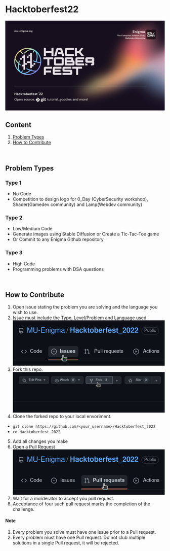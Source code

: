 # Hacktoberfest22
![HacktoberFestBanner](assets/banner.jpeg)

## Content
1. [Problem Types](#problem-types)
2. [How to Contribute](#how-to-contribute)
<br>

## Problem Types

### Type 1
- No Code
- Competition to design logo for 0_Day (CyberSecurity workshop), Shader(Gamedev community) and Lamp(Webdev community)

### Type 2
- Low/Medium Code
- Generate images using Stable Diffusion or Create a Tic-Tac-Toe game
- Or Commit to any Enigma Github repository

### Type 3
- High Code
- Programming problems with DSA questions
<br>

## How to Contribute
1. Open issue stating the problem you are solving and the language you wish to use.
2. Issue must include the Type, Level/Problem and Language used
![Issues](assets/issues.png)
3. Fork this repo.
![Fork](assets/fork.png)
4. Clone the forked repo to your local envoriment.
- `git clone https://github.com/<your_username>/Hacktoberfest_2022`
- `cd Hacktoberfest_2022`
5. Add all changes you make
6. Open a Pull Request
![PR](assets/pullreq.png)
7. Wait for a morderator to accept you pull request.
8. Acceptance of four such pull request marks the completion of the challenge.

#### Note
1. Every problem you solve must have one Issue prior to a Pull request. 
2. Every problem must have one Pull request. Do not club multiple solutions in a single Pull request, it will be rejected.
